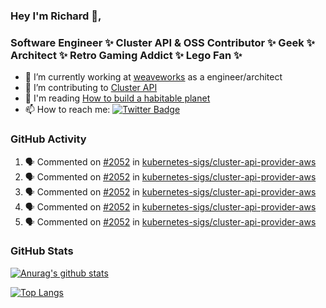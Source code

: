 ### Hey I'm Richard 👋, 

<h3 align="left">Software Engineer ✨ Cluster API & OSS Contributor ✨ Geek ✨ Architect ✨ Retro Gaming Addict ✨ Lego Fan ✨</h3>

- 🔭 I’m currently working at [weaveworks](https://github.com/weaveworks) as a engineer/architect
- 👯 I’m contributing to [Cluster API](https://github.com/kubernetes-sigs/cluster-api-provider-aws/pulls?q=is%3Aissue+is%3Apr+author%3Arichardcase+)
- 💬 I'm reading [How to build a habitable planet](https://www.amazon.co.uk/How-Build-Habitable-Planet-Humankind/dp/0691140065)
- 📫 How to reach me: [![Twitter Badge](https://img.shields.io/badge/-@fruit_case-00acee?style=flat&logo=Twitter&logoColor=white)](https://twitter.com/intent/follow?screen_name=fruit_case "Follow on Twitter")

### GitHub Activity 

<!--START_SECTION:activity-->
1. 🗣 Commented on [#2052](https://github.com/kubernetes-sigs/cluster-api-provider-aws/issues/2052) in [kubernetes-sigs/cluster-api-provider-aws](https://github.com/kubernetes-sigs/cluster-api-provider-aws)
2. 🗣 Commented on [#2052](https://github.com/kubernetes-sigs/cluster-api-provider-aws/issues/2052) in [kubernetes-sigs/cluster-api-provider-aws](https://github.com/kubernetes-sigs/cluster-api-provider-aws)
3. 🗣 Commented on [#2052](https://github.com/kubernetes-sigs/cluster-api-provider-aws/issues/2052) in [kubernetes-sigs/cluster-api-provider-aws](https://github.com/kubernetes-sigs/cluster-api-provider-aws)
4. 🗣 Commented on [#2052](https://github.com/kubernetes-sigs/cluster-api-provider-aws/issues/2052) in [kubernetes-sigs/cluster-api-provider-aws](https://github.com/kubernetes-sigs/cluster-api-provider-aws)
5. 🗣 Commented on [#2052](https://github.com/kubernetes-sigs/cluster-api-provider-aws/issues/2052) in [kubernetes-sigs/cluster-api-provider-aws](https://github.com/kubernetes-sigs/cluster-api-provider-aws)
<!--END_SECTION:activity-->

### GitHub Stats

[![Anurag's github stats](https://github-readme-stats.vercel.app/api?username=richardcase&count_private=true&show_icons=true)](https://github.com/anuraghazra/github-readme-stats)

[![Top Langs](https://github-readme-stats.vercel.app/api/top-langs/?username=richardcase&hide=html&layout=compact)](https://github.com/anuraghazra/github-readme-stats)
